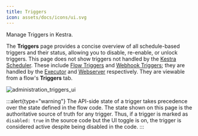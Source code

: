 ```yaml
---
title: Triggers
icon: assets/docs/icons/ui.svg
---
```


Manage Triggers in Kestra.

The **Triggers** page provides a concise overview of all schedule-based triggers and their status, allowing you to disable, re-enable, or unlock triggers. This page does not show triggers not handled by the [Kestra Scheduler](../../07.architecture/06.scheduler.md). These include [Flow Triggers](../../04.workflow-components/07.triggers/02.flow-trigger.md) and [Webhook Triggers](../../04.workflow-components/07.triggers/03.webhook-trigger.md); they are handled by the [Executor](../../07.architecture/04.executor.md) and [Webserver](../../07.architecture/08.webserver.md) respectively. They are viewable from a flow's **Triggers** tab.

![administration_triggers_ui](assets/docs/user-interface-guide/administration_triggers_ui.png)

:::alert{type="warning"}
The API-side state of a trigger takes precedence over the state defined in the flow code. The state shown on this page is the authoritative source of truth for any trigger. Thus, if a trigger is marked as `disabled: true` in the source code but the UI toggle is on, the trigger is considered active despite being disabled in the code.
:::
